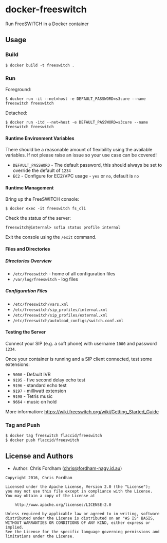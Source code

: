 # docker-freeswitch

Run FreeSWITCH in a Docker container

## Usage

### Build

    $ docker build -t freeswitch .

### Run

Foreground:

    $ docker run -it --net=host -e DEFAULT_PASSWORD=s3cure --name freeswitch freeswitch

Detached:

    $ docker run -itd --net=host -e DEFAULT_PASSWORD=s3cure --name freeswitch freeswitch

#### Runtime Environment Variables

There should be a reasonable amount of flexibility using the available variables. If not please raise an issue so your use case can be covered!

- `DEFAULT_PASSWORD` - The default password, this should always be set to override the default of `1234`
- `EC2` - Configure for EC2/VPC usage - `yes` or `no`, default is `no`

#### Runtime Management

Bring up the FreeSWITCH console:

    $ docker exec -it freeswitch fs_cli

Check the status of the server:

    freeswitch@internal> sofia status profile internal

Exit the console using the `/exit` command.

#### Files and Directories

##### Directories Overview

 * `/etc/freeswitch` - home of all configuration files
 * `/var/log/freeswitch` - log files

##### Configuration Files

 * `/etc/freeswitch/vars.xml`
 * `/etc/freeswitch/sip_profiles/internal.xml`
 * `/etc/freeswitch/sip_profiles/external.xml`
 * `/etc/freeswitch/autoload_configs/switch.conf.xml`

#### Testing the Server

Connect your SIP (e.g. a soft phone) with username `1000` and password `1234`.

Once your container is running and a SIP client connected, test some extensions:

 * `5000` - Default IVR
 * `9195` - five second delay echo test
 * `9196` - standard echo test
 * `9197` - milliwatt extension
 * `9198` - Tetris music
 * `9664` - music on hold

More information: https://wiki.freeswitch.org/wiki/Getting_Started_Guide

### Tag and Push

    $ docker tag freeswitch flaccid/freeswitch
    $ docker push flaccid/freeswitch

License and Authors
-------------------
- Author: Chris Fordham (<chris@fordham-nagy.id.au>)

```text
Copyright 2016, Chris Fordham

Licensed under the Apache License, Version 2.0 (the "License");
you may not use this file except in compliance with the License.
You may obtain a copy of the License at

    http://www.apache.org/licenses/LICENSE-2.0

Unless required by applicable law or agreed to in writing, software
distributed under the License is distributed on an "AS IS" BASIS,
WITHOUT WARRANTIES OR CONDITIONS OF ANY KIND, either express or implied.
See the License for the specific language governing permissions and
limitations under the License.
```
